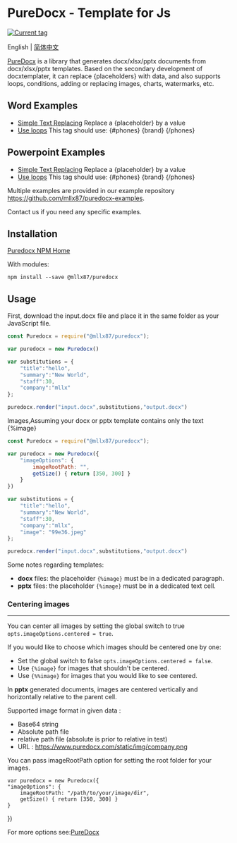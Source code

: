 # PureDocx - Template for Js

[![Current tag](https://img.shields.io/npm/v/@mllx87/puredocx.svg?style=flat)](https://www.npmjs.com/package/@mllx87/puredocx)

English | [简体中文](https://github.com/mllx87/puredocx/blob/master/README-zh.md)

[PureDocx](https://puredocx.com) is a library that generates docx/xlsx/pptx documents from docx/xlsx/pptx templates. Based on the secondary development of docxtemplater, it can replace {placeholders} with data, and also supports loops, conditions, adding or replacing images, charts, watermarks, etc.

## Word Examples ##
- [Simple Text Replacing](https://github.com/mllx87/puredocx-examples/tree/master/word/simple) Replace a {placeholder} by a value
- [Use loops](https://github.com/mllx87/puredocx-examples/tree/master/word/loop) This tag should use: {#phones} {brand} {/phones}

## Powerpoint Examples ##
- [Simple Text Replacing](https://github.com/mllx87/puredocx-examples/tree/master/powerpoint/simple) Replace a {placeholder} by a value
- [Use loops](https://github.com/mllx87/puredocx-examples/tree/master/powerpoint/loop) This tag should use: {#phones} {brand} {/phones}

Multiple examples are provided in our example repository https://github.com/mllx87/puredocx-examples.

Contact us if you need any specific examples.

## Installation

[Puredocx NPM Home](https://www.npmjs.com/package/@mllx87/puredocx)

With modules:
~~~
npm install --save @mllx87/puredocx
~~~

## Usage
First, download the input.docx file and place it in the same folder as your JavaScript file.

``` js
const Puredocx = require("@mllx87/puredocx");

var puredocx = new Puredocx()

var substitutions = {
    "title":"hello",
    "summary":"New World",
    "staff":30,
    "company":"mllx"
};

puredocx.render("input.docx",substitutions,"output.docx")
```

Images,Assuming your docx or pptx template contains only the text {%image}

``` js
const Puredocx = require("@mllx87/puredocx");

var puredocx = new Puredocx({
    "imageOptions": {
        imageRootPath: "",
        getSize() { return [350, 300] }
    }
})

var substitutions = {
    "title":"hello",
    "summary":"New World",
    "staff":30,
    "company":"mllx",
    "image": "99e36.jpeg"
};

puredocx.render("input.docx",substitutions,"output.docx")
```

Some notes regarding templates:
* **docx** files: the placeholder `{%image}` must be in a dedicated paragraph.
* **pptx** files: the placeholder `{%image}` must be in a dedicated text cell.

### Centering images
----------------
You can center all images by setting the global switch to true `opts.imageOptions.centered = true`.

If you would like to choose which images should be centered one by one:
* Set the global switch to false `opts.imageOptions.centered = false`.
* Use `{%image}` for images that shouldn't be centered.
* Use `{%%image}` for images that you would like to see centered.

In **pptx** generated documents, images are centered vertically and horizontally relative to the parent cell.


Supported image format in given data : 
- Base64 string
- Absolute path file
- relative path file (absolute is prior to relative in test)
- URL : https://www.puredocx.com/static/img/company.png

You can pass imageRootPath option for setting the root folder for your images.  

    var puredocx = new Puredocx({
    "imageOptions": {
        imageRootPath: "/path/to/your/image/dir",
        getSize() { return [350, 300] }
    }
})

For more options see:[PureDocx](https://puredocx.com)